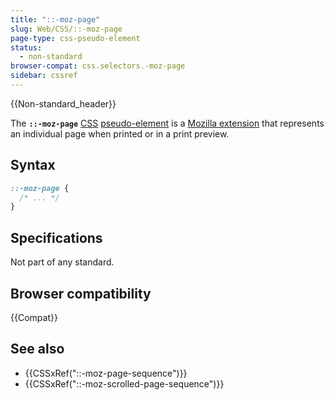 ```yaml
---
title: "::-moz-page"
slug: Web/CSS/::-moz-page
page-type: css-pseudo-element
status:
  - non-standard
browser-compat: css.selectors.-moz-page
sidebar: cssref
---
```

{{Non-standard_header}}

The **`::-moz-page`** [CSS](/en-US/docs/Web/CSS) [pseudo-element](/en-US/docs/Web/CSS/Pseudo-elements) is a [Mozilla extension](/en-US/docs/Web/CSS/Mozilla_Extensions) that represents an individual page when printed or in a print preview.

## Syntax

```css
::-moz-page {
  /* ... */
}
```

## Specifications

Not part of any standard.

## Browser compatibility

{{Compat}}

## See also

- {{CSSxRef("::-moz-page-sequence")}}
- {{CSSxRef("::-moz-scrolled-page-sequence")}}
